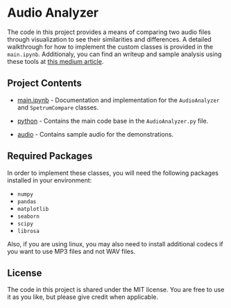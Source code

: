 # Audio Analyzer

The code in this project provides a means of comparing two audio files through visualization to see their similarities and differences. A detailed walkthrough for how to implement the custom classes is provided in the `main.ipynb`. Additionaly, you can find an writeup and sample analysis using these tools at [this medium article](https://medium.com/@qdizon/a-data-scientists-approach-to-visual-audio-comparison-fa15a5d3dcef). 

## Project Contents

* [main.ipynb](https://github.com/QED0711/audio_analyzer/blob/master/main.ipynb) - Documentation and implementation for the `AudioAnalyzer` and `SpetrumCompare` classes.

* [python](https://github.com/QED0711/audio_analyzer/tree/master/python) - Contains the main code base in the `AudioAnalyzer.py` file.

* [audio](https://github.com/QED0711/audio_analyzer/tree/master/audio) - Contains sample audio for the demonstrations. 

## Required Packages

In order to implement these classes, you will need the following packages installed in your environment:

* `numpy` 
* `pandas`
* `matplotlib`
* `seaborn`
* `scipy`
* `librosa`

Also, if you are using linux, you may also need to install additional codecs if you want to use MP3 files and not WAV files. 

## License

The code in this project is shared under the MIT license. You are free to use it as you like, but please give credit when applicable.
